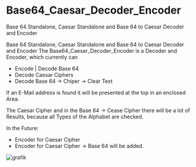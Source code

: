 # Base64_Caesar_Decoder_Encoder
Base 64 Standalone, Caesar Standalone and Base 64 to Caesar Decoder and Encoder

Base 64 Standalone, Caesar Standalone and Base 64 to Caesar Decoder and Encoder
The Base64_Caesar_Decoder_Encoder is a Decoder and Encoder, which currently can
*	Encode | Decode Base 64
*	Decode Caesar Ciphers
*	Decode Base 64 -> Chiper -> Clear Text

If an E-Mail address is found it will be presented at the top in an enclosed Area.

The Caesar Cipher and in the Base 64 -> Cease Cipher there will be a lot of Results, because all Types of the Alphabet are checked.

In the Future:
*	Encoder for Caesar Cipher
*	Encoder for Caesar Cipher -> Base 64 will be added.

![grafik](https://user-images.githubusercontent.com/56277008/110223963-ea5d8d00-7ed7-11eb-818b-a74991dcb571.png)
